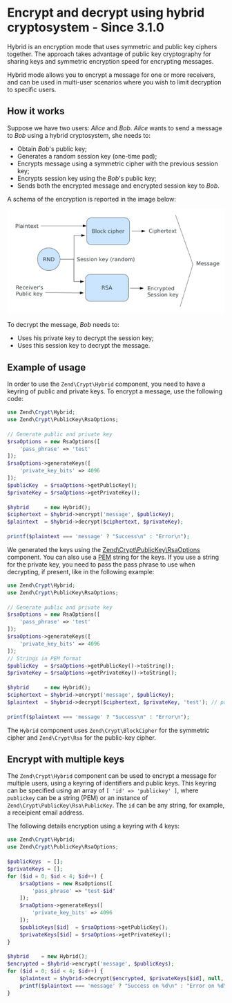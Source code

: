 # Encrypt and decrypt using hybrid cryptosystem - Since 3.1.0

Hybrid is an encryption mode that uses symmetric and public key ciphers together.
The approach takes advantage of public key cryptography for sharing keys and
symmetric encryption speed for encrypting messages.

Hybrid mode allows you to encrypt a message for one or more receivers, and can
be used in multi-user scenarios where you wish to limit decryption to specific
users.

## How it works

Suppose we have two users: *Alice* and *Bob*. *Alice* wants to send a message to *Bob*
using a hybrid cryptosystem, she needs to:

- Obtain *Bob*'s public key;
- Generates a random session key (one-time pad);
- Encrypts message using a symmetric cipher with the previous session key;
- Encrypts session key using the *Bob*'s public key;
- Sends both the encrypted message and encrypted session key to *Bob*.

A schema of the encryption is reported in the image below:

![Encryption schema](images/zend.crypt.hybrid.png)

To decrypt the message, *Bob* needs to:

- Uses his private key to decrypt the session key;
- Uses this session key to decrypt the message.

## Example of usage

In order to use the `Zend\Crypt\Hybrid` component, you need to have a keyring of
public and private keys. To encrypt a message, use the following code:

```php
use Zend\Crypt\Hybrid;
use Zend\Crypt\PublicKey\RsaOptions;

// Generate public and private key
$rsaOptions = new RsaOptions([
    'pass_phrase' => 'test'
]);
$rsaOptions->generateKeys([
    'private_key_bits' => 4096
]);
$publicKey  = $rsaOptions->getPublicKey();
$privateKey = $rsaOptions->getPrivateKey();

$hybrid     = new Hybrid();
$ciphertext = $hybrid->encrypt('message', $publicKey);
$plaintext  = $hybrid->decrypt($ciphertext, $privateKey);

printf($plaintext === 'message' ? "Success\n" : "Error\n");
```

We generated the keys using the [Zend\Crypt\PublicKey\RsaOptions](public-key.md)
component. You can also use a [PEM](https://en.wikipedia.org/wiki/Privacy-enhanced_Electronic_Mail)
string for the keys. If you use a string for the private key, you need to pass
the pass phrase to use when decrypting, if present, like in the following example:

```php
use Zend\Crypt\Hybrid;
use Zend\Crypt\PublicKey\RsaOptions;

// Generate public and private key
$rsaOptions = new RsaOptions([
    'pass_phrase' => 'test'
]);
$rsaOptions->generateKeys([
    'private_key_bits' => 4096
]);
// Strings in PEM format
$publicKey  = $rsaOptions->getPublicKey()->toString();
$privateKey = $rsaOptions->getPrivateKey()->toString();

$hybrid     = new Hybrid();
$ciphertext = $hybrid->encrypt('message', $publicKey);
$plaintext  = $hybrid->decrypt($ciphertext, $privateKey, 'test'); // pass-phrase

printf($plaintext === 'message' ? "Success\n" : "Error\n");
```

The `Hybrid` component uses `Zend\Crypt\BlockCipher` for the symmetric
cipher and `Zend\Crypt\Rsa` for the public-key cipher.

## Encrypt with multiple keys

The `Zend\Crypt\Hybrid` component can be used to encrypt a message for multiple
users, using a keyring of identifiers and public keys. This keyring can be
specified using an array of `[ 'id' => 'publickey' ]`, where `publickey` can be
a string (PEM) or an instance of `Zend\Crypt\PublicKey\Rsa\PublicKey`. The `id`
can be any string, for example, a receipient email address.

The following details encryption using a keyring with 4 keys:

```php
use Zend\Crypt\Hybrid;
use Zend\Crypt\PublicKey\RsaOptions;

$publicKeys  = [];
$privateKeys = [];
for ($id = 0; $id < 4; $id++) {
    $rsaOptions = new RsaOptions([
        'pass_phrase' => "test-$id"
    ]);
    $rsaOptions->generateKeys([
        'private_key_bits' => 4096
    ]);
    $publicKeys[$id]  = $rsaOptions->getPublicKey();
    $privateKeys[$id] = $rsaOptions->getPrivateKey();
}

$hybrid    = new Hybrid();
$encrypted = $hybrid->encrypt('message', $publicKeys);
for ($id = 0; $id < 4; $id++) {
    $plaintext = $hybrid->decrypt($encrypted, $privateKeys[$id], null, $id);
    printf($plaintext === 'message' ? "Success on %d\n" : "Error on %d\n", $id);
}
```
